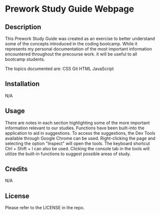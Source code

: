 # Prework Study Guide Webpage

## Description

This Prework Study Guide was created as an exercise to better understand some of the concepts introduced in the coding bootcamp.  While it represents my personal documentation of the most important information encountered throughout the precourse work. it will be useful to all bootcamp students.

The topics documented are:
CSS
Git
HTML
JavaScript

## Installation

N/A

## Usage

There are notes in each section highlighting some of the more important information relevant to our studies.  Functions have been built-into the application to aid in suggestions.  To access the suggestions, the Dev Tools available through Google Chrome can be used.  Right-clicking the page and selecting the option "Inspect" will open the tools.  The keyboard shortcut Ctrl + Shift + I can also be used.  Clicking the console tab in the tools will utilize the built-in functions to suggest possible areas of study.

## Credits

N/A

## License

Please refer to the LICENSE in the repo.
